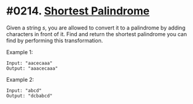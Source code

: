 # #0214. [Shortest Palindrome](https://leetcode.com/problems/shortest-palindrome/description/)

Given a string _s_, you are allowed to convert it to a palindrome by adding characters in front of it. Find and return the shortest palindrome you can find by performing this transformation.

Example 1:

    Input: "aacecaaa"
    Output: "aaacecaaa"


Example 2:

    Input: "abcd"
    Output: "dcbabcd"
